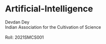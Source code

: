 # Artificial-Intelligence
Devdan Dey
<br/>Indian Association for the Cultivation of Science
<br/>
<br/>Roll: 2021SMCS001

